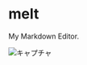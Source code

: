 # melt

My Markdown Editor.

![キャプチャ](https://raw.githubusercontent.com/wiki/qazsato/melt/melt.png)
